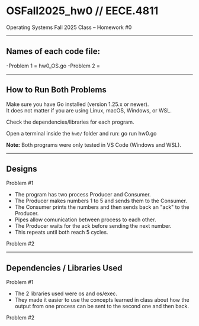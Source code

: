 # OSFall2025_hw0 // EECE.4811
Operating Systems Fall 2025 Class – Homework #0

---

## Names of each code file:
-Problem 1 = hw0_OS.go
-Problem 2 = 

---

## How to Run Both Problems
Make sure you have Go installed (version 1.25.x or newer).  
It does not matter if you are using Linux, macOS, Windows, or WSL.  

Check the dependencies/libraries for each program.  

Open a terminal inside the `hw0/` folder and run:
go run hw0.go

**Note:** Both programs were only tested in VS Code (Windows and WSL).  

---

## Designs
Problem #1
- The program has two process Producer and Consumer.
- The Producer makes numbers 1 to 5 and sends them to the Consumer.
- The Consumer prints the numbers and then sends back an "ack" to the Producer.
- Pipes allow comunication between process to each other.
- The Producer waits for the ack before sending the next number.
- This repeats until both reach 5 cycles.

Problem #2


---

## Dependencies / Libraries Used
Problem #1
- The 2 libraries used were os and os/exec.
- They made it easier to use the concepts learned in class about how the output from one process can be sent to the second one and then back.

Problem #2
